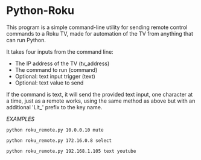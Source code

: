 # Python-Roku
This program is a simple command-line utility for sending remote control commands to a Roku TV, made for automation of the TV from anything that can run Python.

It takes four inputs from the command line:
 - The IP address of the TV (tv_address)
 - The command to run (command)
 - Optional: text input trigger (text)
 - Optional: text value to send

If the command is text, it will send the provided text input, one character at a time, just as a remote works, using the same method as above but with an additional 'Lit_' prefix to the key name.

*EXAMPLES*

`python roku_remote.py 10.0.0.10 mute`

`python roku_remote.py 172.16.0.8 select`

`python roku_remote.py 192.168.1.105 text youtube`
